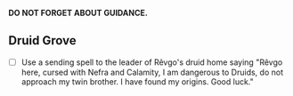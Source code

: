 **DO NOT FORGET ABOUT GUIDANCE.**

## Druid Grove

- [ ] Use a sending spell to the leader of Rêvgo's druid home saying "Rêvgo here, cursed with Nefra and Calamity, I am dangerous to Druids, do not approach my twin brother. I have found my origins. Good luck." 